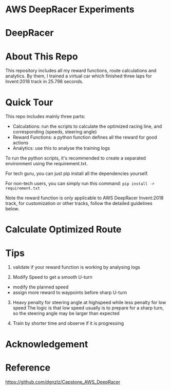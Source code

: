 # AWS DeepRacer Experiments

# DeepRacer

# About This Repo

This repository includes all my reward functions, route calculations and analytics. By them, I trained a virtual car which finished three laps for Invent:2018 track in 25.798 seconds.

# Quick Tour
This repo includes mainly three parts:

- Calculations: run the scripts to calculate the optimized racing line, and corresponding (speeds, steering angle)
- Reward Functions: a python function defines all the reward for good actions
- Analytics: use this to analyse the training logs

To run the python scripts, it's recommended to create a separated environment using the requirement.txt.

For tech guru, you can just pip install all the dependencies yourself.

For non-tech users, you can simply run this command:
`pip install -r requirement.txt`

Note the reward function is only applicable to AWS DeepRacer Invent:2018 track, for customization or other tracks, follow the detailed guidelines below.
# Calculate Optimized Route



# Tips

1. validate if your reward function is working by analysing logs

2. Modify Speed to get a smooth U-turn
- modify the planned speed
- assign more reward to waypoints before sharp U-turn

3. Heavy penalty for steering angle at highspeed while less penalty for low speed
The logic is that low speed usually is to prepare for a sharp turn, so the steering angle may be larger than expected

4. Train by shorter time and observe if it is progressing


# Acknowledgement



# Reference
https://github.com/dgnzlz/Capstone_AWS_DeepRacer
